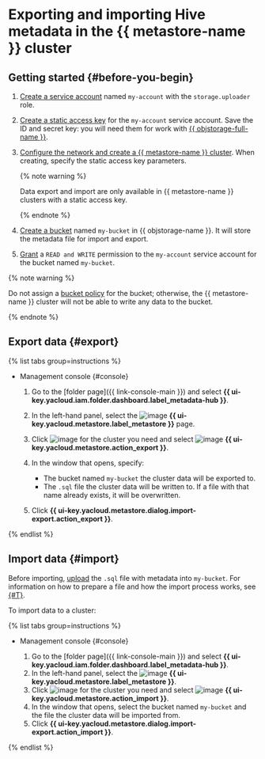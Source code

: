 # Exporting and importing Hive metadata in the {{ metastore-name }} cluster

## Getting started {#before-you-begin}

1. [Create a service account](../../../iam/operations/sa/create.md) named `my-account` with the `storage.uploader` role.
1. [Create a static access key](../../../iam/operations/sa/create-access-key.md) for the `my-account` service account. Save the ID and secret key: you will need them for work with [{{ objstorage-full-name }}](../../../storage/index.yaml).
1. [Configure the network and create a {{ metastore-name }} cluster](cluster-create.md). When creating, specify the static access key parameters.

   {% note warning %}

   Data export and import are only available in {{ metastore-name }} clusters with a static access key.

   {% endnote %}

1. [Create a bucket](../../../storage/operations/buckets/create.md) named `my-bucket` in {{ objstorage-name }}. It will store the metadata file for import and export.
1. [Grant](../../../storage/operations/buckets/edit-acl.md) a `READ and WRITE` permission to the `my-account` service account for the bucket named `my-bucket`.

{% note warning %}

Do not assign a [bucket policy](../../../storage/security/policy.md) for the bucket; otherwise, the {{ metastore-name }} cluster will not be able to write any data to the bucket.

{% endnote %}

## Export data {#export}

{% list tabs group=instructions %}

- Management console {#console}

   1. Go to the [folder page]({{ link-console-main }}) and select **{{ ui-key.yacloud.iam.folder.dashboard.label_metadata-hub }}**.
   1. In the left-hand panel, select the ![image](../../../_assets/console-icons/database.svg) **{{ ui-key.yacloud.metastore.label_metastore }}** page.
   1. Click ![image](../../../_assets/console-icons/ellipsis.svg) for the cluster you need and select ![image](../../../_assets/console-icons/arrow-up-from-square.svg) **{{ ui-key.yacloud.metastore.action_export }}**.
   1. In the window that opens, specify:

      * The bucket named `my-bucket` the cluster data will be exported to.
      * The `.sql` file the cluster data will be written to. If a file with that name already exists, it will be overwritten.

   1. Click **{{ ui-key.yacloud.metastore.dialog.import-export.action_export }}**.

{% endlist %}

## Import data {#import}

Before importing, [upload](../../../storage/operations/objects/upload.md#simple) the `.sql` file with metadata into `my-bucket`. For information on how to prepare a file and how the import process works, see [{#T}](../../tutorials/metastore-import.md).

To import data to a cluster:

{% list tabs group=instructions %}

- Management console {#console}

   1. Go to the [folder page]({{ link-console-main }}) and select **{{ ui-key.yacloud.iam.folder.dashboard.label_metadata-hub }}**.
   1. In the left-hand panel, select the ![image](../../../_assets/console-icons/database.svg) **{{ ui-key.yacloud.metastore.label_metastore }}**.
   1. Click ![image](../../../_assets/console-icons/ellipsis.svg) for the cluster you need and select ![image](../../../_assets/console-icons/arrow-down-to-square.svg) **{{ ui-key.yacloud.metastore.action_import }}**.
   1. In the window that opens, select the bucket named `my-bucket` and the file the cluster data will be imported from.
   1. Click **{{ ui-key.yacloud.metastore.dialog.import-export.action_import }}**.

{% endlist %}
